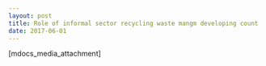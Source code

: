 ```yaml
---
layout: post
title: Role of informal sector recycling waste mangm developing count
date: 2017-06-01
---
```


[mdocs_media_attachment]